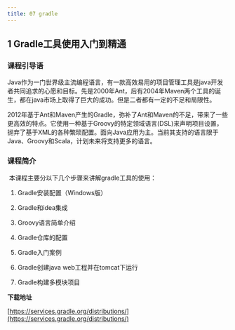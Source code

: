 ```yaml
---
title: 07 gradle
---
```


## 1 Gradle工具使用入门到精通

### 课程引导语

​     Java作为一门世界级主流编程语言，有一款高效易用的项目管理工具是java开发者共同追求的心愿和目标。先是2000年Ant，后有2004年Maven两个工具的诞生，都在java市场上取得了巨大的成功。但是二者都有一定的不足和局限性。

​     2012年基于Ant和Maven产生的Gradle，弥补了Ant和Maven的不足，带来了一些更高效的特点。它使用一种基于Groovy的特定领域语言(DSL)来声明项目设置，抛弃了基于XML的各种繁琐配置。面向Java应用为主。当前其支持的语言限于Java、Groovy和Scala，计划未来将支持更多的语言。

### 课程简介

​    本课程主要分以下几个步骤来讲解gradle工具的使用：

1. Gradle安装配置（Windows版）

2. Gradle和idea集成

3. Groovy语言简单介绍

4. Gradle仓库的配置

5. Gradle入门案例

6. Gradle创建java web工程并在tomcat下运行

7. Gradle构建多模块项目



**下载地址**

[https://services.gradle.org/distributions/](https://services.gradle.org/distributions/)

